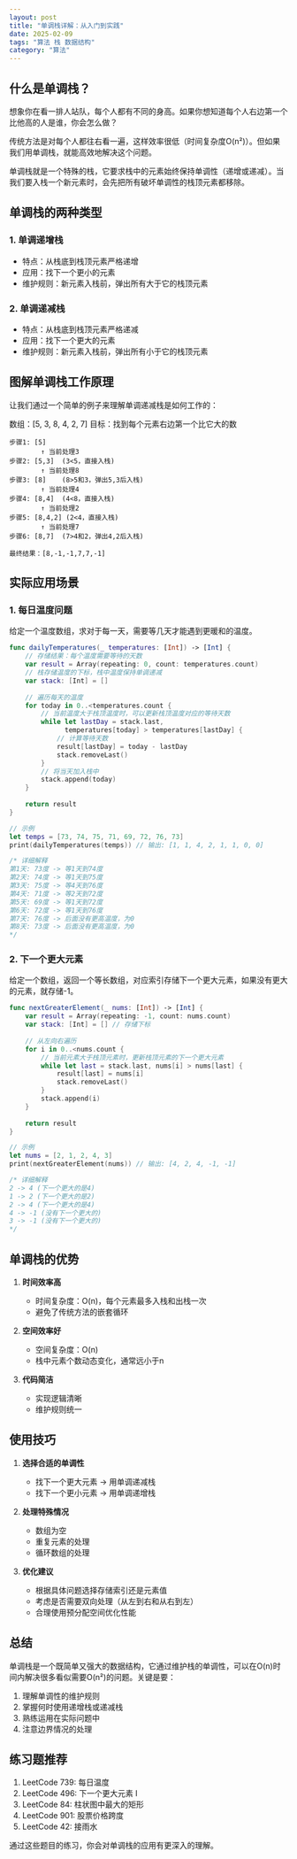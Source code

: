 ```yaml
---
layout: post
title: "单调栈详解：从入门到实践"
date: 2025-02-09
tags: "算法 栈 数据结构"
category: "算法"
---
```


## 什么是单调栈？

想象你在看一排人站队，每个人都有不同的身高。如果你想知道每个人右边第一个比他高的人是谁，你会怎么做？

传统方法是对每个人都往右看一遍，这样效率很低（时间复杂度O(n²)）。但如果我们用单调栈，就能高效地解决这个问题。

单调栈就是一个特殊的栈，它要求栈中的元素始终保持单调性（递增或递减）。当我们要入栈一个新元素时，会先把所有破坏单调性的栈顶元素都移除。

## 单调栈的两种类型

### 1. 单调递增栈
- 特点：从栈底到栈顶元素严格递增
- 应用：找下一个更小的元素
- 维护规则：新元素入栈前，弹出所有大于它的栈顶元素

### 2. 单调递减栈
- 特点：从栈底到栈顶元素严格递减
- 应用：找下一个更大的元素
- 维护规则：新元素入栈前，弹出所有小于它的栈顶元素

## 图解单调栈工作原理

让我们通过一个简单的例子来理解单调递减栈是如何工作的：

数组：[5, 3, 8, 4, 2, 7]
目标：找到每个元素右边第一个比它大的数

```
步骤1: [5]
        ↑ 当前处理3
步骤2: [5,3]  (3<5，直接入栈)
        ↑ 当前处理8
步骤3: [8]    (8>5和3，弹出5,3后入栈)
        ↑ 当前处理4
步骤4: [8,4]  (4<8，直接入栈)
        ↑ 当前处理2
步骤5: [8,4,2] (2<4，直接入栈)
        ↑ 当前处理7
步骤6: [8,7]  (7>4和2，弹出4,2后入栈)

最终结果：[8,-1,-1,7,7,-1]
```

## 实际应用场景

### 1. 每日温度问题
给定一个温度数组，求对于每一天，需要等几天才能遇到更暖和的温度。

```swift
func dailyTemperatures(_ temperatures: [Int]) -> [Int] {
    // 存储结果：每个温度需要等待的天数
    var result = Array(repeating: 0, count: temperatures.count)
    // 栈存储温度的下标，栈中温度保持单调递减
    var stack: [Int] = []
    
    // 遍历每天的温度
    for today in 0..<temperatures.count {
        // 当前温度大于栈顶温度时，可以更新栈顶温度对应的等待天数
        while let lastDay = stack.last, 
              temperatures[today] > temperatures[lastDay] {
            // 计算等待天数
            result[lastDay] = today - lastDay
            stack.removeLast()
        }
        // 将当天加入栈中
        stack.append(today)
    }
    
    return result
}

// 示例
let temps = [73, 74, 75, 71, 69, 72, 76, 73]
print(dailyTemperatures(temps)) // 输出: [1, 1, 4, 2, 1, 1, 0, 0]

/* 详细解释
第1天: 73度 -> 等1天到74度
第2天: 74度 -> 等1天到75度
第3天: 75度 -> 等4天到76度
第4天: 71度 -> 等2天到72度
第5天: 69度 -> 等1天到72度
第6天: 72度 -> 等1天到76度
第7天: 76度 -> 后面没有更高温度，为0
第8天: 73度 -> 后面没有更高温度，为0
*/
```

### 2. 下一个更大元素
给定一个数组，返回一个等长数组，对应索引存储下一个更大元素，如果没有更大的元素，就存储-1。

```swift
func nextGreaterElement(_ nums: [Int]) -> [Int] {
    var result = Array(repeating: -1, count: nums.count)
    var stack: [Int] = [] // 存储下标
    
    // 从左向右遍历
    for i in 0..<nums.count {
        // 当前元素大于栈顶元素时，更新栈顶元素的下一个更大元素
        while let last = stack.last, nums[i] > nums[last] {
            result[last] = nums[i]
            stack.removeLast()
        }
        stack.append(i)
    }
    
    return result
}

// 示例
let nums = [2, 1, 2, 4, 3]
print(nextGreaterElement(nums)) // 输出: [4, 2, 4, -1, -1]

/* 详细解释
2 -> 4 (下一个更大的是4)
1 -> 2 (下一个更大的是2)
2 -> 4 (下一个更大的是4)
4 -> -1 (没有下一个更大的)
3 -> -1 (没有下一个更大的)
*/
```

## 单调栈的优势

1. **时间效率高**
   - 时间复杂度：O(n)，每个元素最多入栈和出栈一次
   - 避免了传统方法的嵌套循环

2. **空间效率好**
   - 空间复杂度：O(n)
   - 栈中元素个数动态变化，通常远小于n

3. **代码简洁**
   - 实现逻辑清晰
   - 维护规则统一

## 使用技巧

1. **选择合适的单调性**
   - 找下一个更大元素 → 用单调递减栈
   - 找下一个更小元素 → 用单调递增栈

2. **处理特殊情况**
   - 数组为空
   - 重复元素的处理
   - 循环数组的处理

3. **优化建议**
   - 根据具体问题选择存储索引还是元素值
   - 考虑是否需要双向处理（从左到右和从右到左）
   - 合理使用预分配空间优化性能

## 总结

单调栈是一个既简单又强大的数据结构，它通过维护栈的单调性，可以在O(n)时间内解决很多看似需要O(n²)的问题。关键是要：

1. 理解单调性的维护规则
2. 掌握何时使用递增栈或递减栈
3. 熟练运用在实际问题中
4. 注意边界情况的处理

## 练习题推荐

1. LeetCode 739: 每日温度
2. LeetCode 496: 下一个更大元素 I
3. LeetCode 84: 柱状图中最大的矩形
4. LeetCode 901: 股票价格跨度
5. LeetCode 42: 接雨水

通过这些题目的练习，你会对单调栈的应用有更深入的理解。 